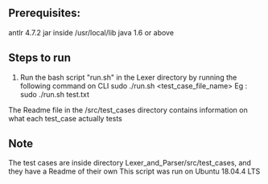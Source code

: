## Prerequisites: 
antlr 4.7.2 jar inside /usr/local/lib
java 1.6 or above

## Steps to run
1. Run the bash script "run.sh" in the Lexer directory by running the following command on CLI
	sudo ./run.sh <test_case_file_name>
	Eg : sudo ./run.sh test.txt

The Readme file in the /src/test_cases directory contains information on what each test_case actually tests

## Note
The test cases are inside directory Lexer_and_Parser/src/test_cases, and they have a Readme of their own
This script was run on Ubuntu 18.04.4 LTS
